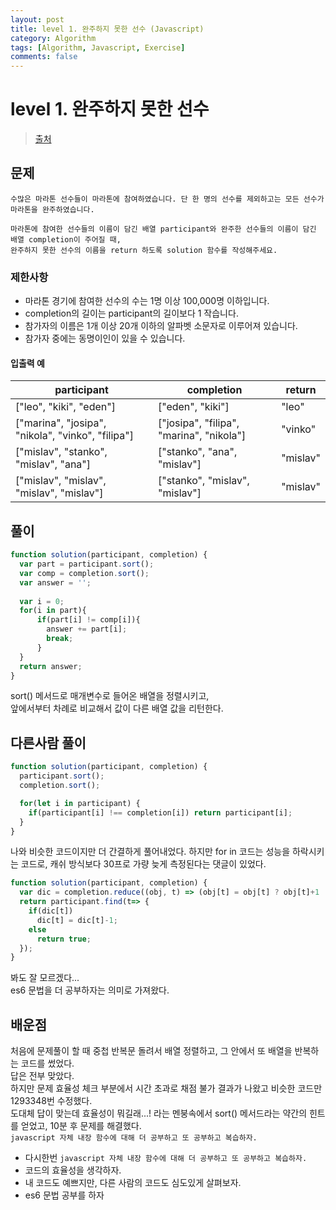 ```yaml
---
layout: post
title: level 1. 완주하지 못한 선수 (Javascript)
category: Algorithm
tags: [Algorithm, Javascript, Exercise]
comments: false
---
```

# level 1. 완주하지 못한 선수
> [출처](https://programmers.co.kr/learn/courses/30/lessons/42576)

## 문제

```
수많은 마라톤 선수들이 마라톤에 참여하였습니다. 단 한 명의 선수를 제외하고는 모든 선수가 마라톤을 완주하였습니다.  
  
마라톤에 참여한 선수들의 이름이 담긴 배열 participant와 완주한 선수들의 이름이 담긴 배열 completion이 주어질 때,  
완주하지 못한 선수의 이름을 return 하도록 solution 함수를 작성해주세요.  
```

### 제한사항

  - 마라톤 경기에 참여한 선수의 수는 1명 이상 100,000명 이하입니다.
  - completion의 길이는 participant의 길이보다 1 작습니다.
  - 참가자의 이름은 1개 이상 20개 이하의 알파벳 소문자로 이루어져 있습니다.
  - 참가자 중에는 동명이인이 있을 수 있습니다.

#### 입출력 예

participant | completion | return
--------- | --------- | ---------
["leo", "kiki", "eden"]| ["eden", "kiki"] | "leo"
["marina", "josipa", "nikola", "vinko", "filipa"] | ["josipa", "filipa", "marina", "nikola"] | "vinko"
["mislav", "stanko", "mislav", "ana"] | ["stanko", "ana", "mislav"] | "mislav"
["mislav", "mislav", "mislav", "mislav"] | ["stanko", "mislav", "mislav"] | "mislav"

## 풀이
```javascript
function solution(participant, completion) {
  var part = participant.sort();
  var comp = completion.sort();
  var answer = '';
    
  var i = 0;
  for(i in part){
      if(part[i] != comp[i]){
        answer += part[i];
        break;
      }
  }
  return answer; 
}
```
sort() 메서드로 매개변수로 들어온 배열을 정렬시키고,  
앞에서부터 차례로 비교해서 값이 다른 배열 값을 리턴한다.

## 다른사람 풀이
```javascript
function solution(participant, completion) {
  participant.sort();
  completion.sort();

  for(let i in participant) {
    if(participant[i] !== completion[i]) return participant[i];
  }
}
```
나와 비슷한 코드이지만 더 간결하게 풀어내었다.
하지만 for in 코드는 성능을 하락시키는 코드로, 캐쉬 방식보다 30프로 가량 늦게 측정된다는 댓글이 있었다.

```javascript
function solution(participant, completion) {
  var dic = completion.reduce((obj, t) => (obj[t] = obj[t] ? obj[t]+1 : 1 , obj) ,{});
  return participant.find(t=> {
    if(dic[t])
      dic[t] = dic[t]-1;
    else 
      return true;
  });
}
```
봐도 잘 모르겠다...  
es6 문법을 더 공부하자는 의미로 가져왔다.

## 배운점

처음에 문제풀이 할 때 중첩 반복문 돌려서 배열 정렬하고, 그 안에서 또 배열을 반복하는 코드를 썼었다.  
답은 전부 맞았다.  
하지만 문제 효율성 체크 부분에서 시간 초과로 채점 불가 결과가 나왔고 비슷한 코드만 1293348번 수정했다.  
도대체 답이 맞는데 효율성이 뭐길래...! 라는 멘붕속에서 sort() 메서드라는 약간의 힌트를 얻었고, 10분 후 문제를 해결했다.  
`javascript 자체 내장 함수에 대해 더 공부하고 또 공부하고 복습하자.`

- 다시한번 `javascript 자체 내장 함수에 대해 더 공부하고 또 공부하고 복습하자.`
- 코드의 효율성을 생각하자.
- 내 코드도 예쁘지만, 다른 사람의 코드도 심도있게 살펴보자.
- es6 문법 공부를 하자

